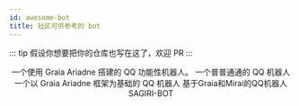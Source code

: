```yaml
---
id: awesome-bot
title: 社区可供参考的 bot
---
```


::: tip
假设你想要把你的仓库也写在这了，欢迎 PR
:::

<div align="center">
    <GithubRepo user="djkcyl" repo="ABot-Graia">一个使用 Graia Ariadne 搭建的 QQ 功能性机器人。</GithubRepo>
    <GithubRepo user="I-love-study" repo="A_Simple_QQ_Bot">一个普普通通的 QQ 机器人</GithubRepo>
    <GithubRepo user="Redlnn" repo="redbot">一个以 Graia Ariadne 框架为基础的 QQ 机器人</GithubRepo>
    <GithubRepo user="SAGIRI-kawaii" repo="sagiri-bot">基于Graia和Mirai的QQ机器人 SAGIRI-BOT</GithubRepo>
    <GithubRepo user="zzzzz167" repo="Yuki"></GithubRepo>
</div>
